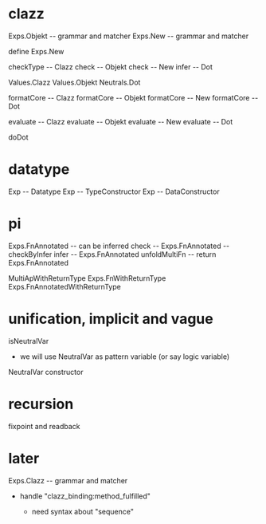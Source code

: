# clazz

Exps.Objekt -- grammar and matcher
Exps.New -- grammar and matcher

define Exps.New

checkType -- Clazz
check -- Objekt
check -- New
infer -- Dot

Values.Clazz
Values.Objekt
Neutrals.Dot

formatCore -- Clazz
formatCore -- Objekt
formatCore -- New
formatCore -- Dot

evaluate -- Clazz
evaluate -- Objekt
evaluate -- New
evaluate -- Dot

doDot

# datatype

Exp -- Datatype
Exp -- TypeConstructor
Exp -- DataConstructor

# pi

Exps.FnAnnotated -- can be inferred
check -- Exps.FnAnnotated -- checkByInfer
infer -- Exps.FnAnnotated
unfoldMultiFn -- return Exps.FnAnnotated

MultiApWithReturnType
Exps.FnWithReturnType
Exps.FnAnnotatedWithReturnType

# unification, implicit and vague

isNeutralVar

- we will use NeutralVar as pattern variable (or say logic variable)

NeutralVar constructor

# recursion

fixpoint and readback

# later

Exps.Clazz -- grammar and matcher

- handle "clazz_binding:method_fulfilled"

  - need syntax about "sequence"
